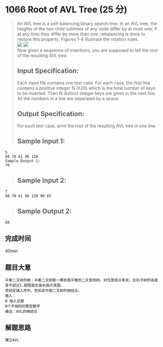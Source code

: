 # 1066 Root of AVL Tree (25 分)  
> An AVL tree is a self-balancing binary search tree. In an AVL tree, the heights of the two child subtrees of any node differ by at most one; if at any time they differ by more than one, rebalancing is done to restore this property. Figures 1-4 illustrate the rotation rules.  
> ![](~/31) ![](~/32)  
> Now given a sequence of insertions, you are supposed to tell the root of the resulting AVL tree.  
> ## Input Specification:  
> Each input file contains one test case. For each case, the first line contains a positive integer N (≤20) which is the total number of keys to be inserted. Then N distinct integer keys are given in the next line. All the numbers in a line are separated by a space.  
> ## Output Specification:  
> For each test case, print the root of the resulting AVL tree in one line.  
> ## Sample Input 1:
```
5
88 70 61 96 120
Sample Output 1:
70
```
> ## Sample Input 2:
```
7
88 70 61 96 120 90 65
```
> ## Sample Output 2:
```
88
```
## 完成时间
40min
## 题目大意
```
平衡二叉树的根：平衡二叉树是一棵自我平衡的二叉查找树。对任意结点来说，左右子树的高度差不超过1.配图是左旋右旋示意图。
现给定插入序列，告知该平衡二叉树的根结点。
输入：
N 插入总数
N个不相同的整型数字
输出：AVL的根结点
```
## 解题思路
```
建立AVL
```